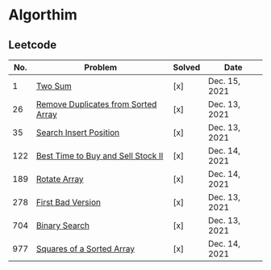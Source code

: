 # Algorthim

## Leetcode

| No. | Problem                                                                                                   | Solved | Date          |
| --- | --------------------------------------------------------------------------------------------------------- | ------ | ------------- |
| 1   | [Two Sum](https://leetcode.com/problems/two-sum/)                                                         | [x]    | Dec. 15, 2021 |
| 26  | [Remove Duplicates from Sorted Array](https://leetcode.com/problems/remove-duplicates-from-sorted-array/) | [x]    | Dec. 13, 2021 |
| 35  | [Search Insert Position](https://leetcode.com/problems/search-insert-position/)                           | [x]    | Dec. 13, 2021 |
| 122 | [Best Time to Buy and Sell Stock II](https://leetcode.com/problems/best-time-to-buy-and-sell-stock-ii/)   | [x]    | Dec. 14, 2021 |
| 189 | [Rotate Array](https://leetcode.com/problems/rotate-array/)                                               | [x]    | Dec. 14, 2021 |
| 278 | [First Bad Version](https://leetcode.com/problems/first-bad-version/)                                     | [x]    | Dec. 13, 2021 |
| 704 | [Binary Search](https://leetcode.com/problems/binary-search/)                                             | [x]    | Dec. 13, 2021 |
| 977 | [Squares of a Sorted Array](https://leetcode.com/problems/squares-of-a-sorted-array/)                     | [x]    | Dec. 14, 2021 |

